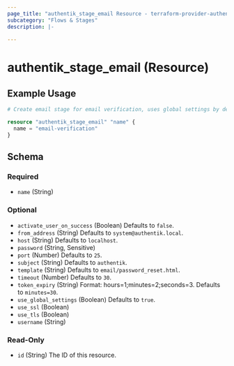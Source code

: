 ```yaml
---
page_title: "authentik_stage_email Resource - terraform-provider-authentik"
subcategory: "Flows & Stages"
description: |-
  
---
```


# authentik_stage_email (Resource)



## Example Usage

```terraform
# Create email stage for email verification, uses global settings by default

resource "authentik_stage_email" "name" {
  name = "email-verification"
}
```

<!-- schema generated by tfplugindocs -->
## Schema

### Required

- `name` (String)

### Optional

- `activate_user_on_success` (Boolean) Defaults to `false`.
- `from_address` (String) Defaults to `system@authentik.local`.
- `host` (String) Defaults to `localhost`.
- `password` (String, Sensitive)
- `port` (Number) Defaults to `25`.
- `subject` (String) Defaults to `authentik`.
- `template` (String) Defaults to `email/password_reset.html`.
- `timeout` (Number) Defaults to `30`.
- `token_expiry` (String) Format: hours=1;minutes=2;seconds=3. Defaults to `minutes=30`.
- `use_global_settings` (Boolean) Defaults to `true`.
- `use_ssl` (Boolean)
- `use_tls` (Boolean)
- `username` (String)

### Read-Only

- `id` (String) The ID of this resource.

